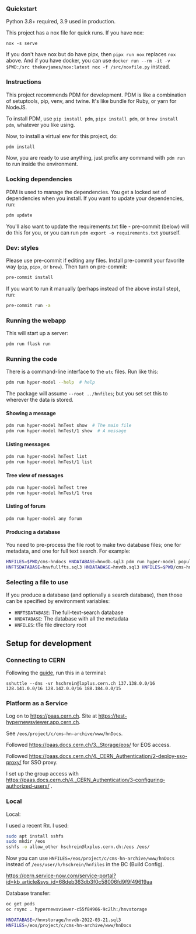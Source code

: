 ### Quickstart

Python 3.8+ required, 3.9 used in production.

This project has a nox file for quick runs. If you have nox:

```console
nox -s serve
```

If you don't have nox but do have pipx, then `pipx run nox` replaces `nox`
above. And if you have docker, you can use
`docker run --rm -it -v $PWD:/src thekevjames/nox:latest nox -f /src/noxfile.py`
instead.

### Instructions

This project recommends PDM for development. PDM is like a combination of
setuptools, pip, venv, and twine. It's like bundle for Ruby, or yarn for NodeJS.

To install PDM, use `pip install pdm`, `pipx install pdm`, or
`brew install pdm`, whatever you like using.

Now, to install a virtual env for this project, do:

```bash
pdm install
```

Now, you are ready to use anything, just prefix any command with `pdm run` to
run inside the environment.

### Locking dependencies

PDM is used to manage the dependencies. You get a locked set of dependencies
when you install. If you want to update your dependencies, run:

```bash
pdm update
```

You'll also want to update the requirements.txt file - pre-commit (below) will
do this for you, or you can run `pdm export -o requirements.txt` yourself.

### Dev: styles

Please use pre-commit if editing any files. Install pre-commit your favorite way
(`pip`, `pipx`, or `brew`). Then turn on pre-commit:

```bash
pre-commit install
```

If you want to run it manually (perhaps instead of the above install step), run:

```bash
pre-commit run -a
```

### Running the webapp

This will start up a server:

```bash
pdm run flask run
```

### Running the code

There is a command-line interface to the `utc` files. Run like this:

```bash
pdm run hyper-model --help  # help
```

The package will assume `--root ../hnfiles`; but you set set this to wherever
the data is stored.

#### Showing a message

```bash
pdm run hyper-model hnTest show  # The main file
pdm run hyper-model hnTest/1 show  # A message
```

#### Listing messages

```bash
pdm run hyper-model hnTest list
pdm run hyper-model hnTest/1 list
```

#### Tree view of messages

```bash
pdm run hyper-model hnTest tree
pdm run hyper-model hnTest/1 tree
```

#### Listing of forum

```bash
pdm run hyper-model any forum
```

#### Producing a database

You need to pre-process the file root to make two database files; one for
metadata, and one for full text search. For example:

```bash
HNFILES=$PWD/cms-hndocs HNDATABASE=hnvdb.sql3 pdm run hyper-model populate
HNFTSDATABASE=hnvfullfts.sql3 HNDATABASE=hnvdb.sql3 HNFILES=$PWD/cms-hndocs pdm run populate-search
```

### Selecting a file to use

If you produce a database (and optionally a search database), then those can be
specified by environment variables:

- `HNFTSDATABASE`: The full-text-search database
- `HNDATABASE`: The database with all the metadata
- `HNFILES`: tTe file directory root


## Setup for development

### Connecting to CERN

Following the [guide](https://security.web.cern.ch/recommendations/en/ssh_tunneling.shtml), run this in a terminal:

```console
sshuttle --dns -vr hschrein@lxplus.cern.ch 137.138.0.0/16 128.141.0.0/16 128.142.0.0/16 188.184.0.0/15
```

### Platform as a Service

Log on to <https://paas.cern.ch>. Site at <https://test-hypernewsviewer.app.cern.ch>.

See `/eos/project/c/cms-hn-archive/www/hnDocs`.

Followed <https://paas.docs.cern.ch/3._Storage/eos/> for EOS access.

Followed <https://paas.docs.cern.ch/4._CERN_Authentication/2-deploy-sso-proxy/> for SSO proxy.

I set up the group access with <https://paas.docs.cern.ch/4._CERN_Authentication/3-configuring-authorized-users/> .


### Local

Local:

I used a recent Rπ. I used:

```bash
sudo apt install sshfs
sudo mkdir /eos
sshfs -o allow_other hschrein@lxplus.cern.ch:/eos /eos/
```

Now you can use `HNFILES=/eos/project/c/cms-hn-archive/www/hnDocs` instead of `/eos/user/h/hschrein/hnfiles` in the BC (Build Config).

<https://cern.service-now.com/service-portal?id=kb_article&sys_id=68deb363db3f0c58006fd9f9f49619aa>

Database transfer:

```bash
oc get pods
oc rsync . hypernewsviewer-c55f84966-9c2lh:/hnvstorage
```

```bash
HNDATABASE=/hnvstorage/hnvdb-2022-03-21.sql3
HNFILES=/eos/project/c/cms-hn-archive/www/hnDocs
```
